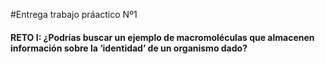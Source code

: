 #Entrega trabajo práactico Nº1
#### RETO I: ¿Podrías buscar un ejemplo de macromoléculas que almacenen información sobre la ‘identidad’ de un organismo dado?